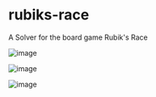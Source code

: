 # rubiks-race
A Solver for the board game Rubik's Race

![image](https://github.com/ClementJosse/rubiks-race-solver/assets/86595295/197ef65b-cbf6-4c4a-8bd7-8fca22fca849)

![image](https://github.com/ClementJosse/rubiks-race-solver/assets/86595295/0eaebf51-1e5a-4954-9a36-59d9894c50c9)

![image](https://github.com/ClementJosse/rubiks-race-solver/assets/86595295/f501efd6-880c-4bd2-8db8-bff03130f607)
